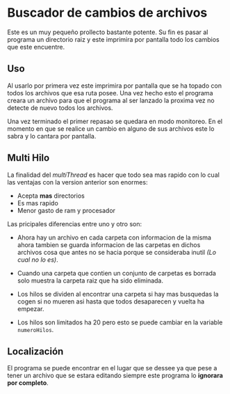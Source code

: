 # Buscador de cambios de archivos

Este es un muy pequeño prollecto bastante potente. Su fin es pasar al programa un directorio raiz y este imprimira por pantalla todo los cambios que este encuentre.

## Uso

Al usarlo por primera vez este imprimira por pantalla que se ha topado con todos los archivos que esa ruta posee. Una vez hecho esto el programa creara un archivo para que el programa al ser lanzado la proxima vez no detecte de nuevo todos los archivos.

Una vez terminado el primer repasao se quedara en modo monitoreo. En el momento en que se realice un cambio en alguno de sus archivos este lo sabra y lo cantara por pantalla.

## Multi Hilo

La finalidad del *multiThread* es hacer que todo sea mas rapido con lo cual las ventajas con la version anterior son enormes:

- Acepta **mas** directorios
- Es mas rapido
- Menor gasto de ram y procesador

Las pricipales diferencias entre uno y otro son:

- Ahora hay un archivo en cada carpeta con informacion de la misma ahora tambien se guarda informacion de las carpetas en dichos archivos cosa que antes no se hacia porque se consideraba inutil *(Lo cual no lo es)*. 

- Cuando una carpeta que contien un conjunto de carpetas es borrada solo muestra la carpeta raiz que ha sido eliminada.

- Los hilos se dividen al encontrar una carpeta si hay mas busquedas la cogen si no mueren asi hasta que todos desaparecen y vuelta ha empezar.

- Los hilos son limitados ha 20 pero esto se puede cambiar en la variable `numeroHilos`.


## Localización

El programa se puede encontrar en el lugar que se dessee ya que pese a tener un archivo que se estara editando siempre este programa lo **ignorara por completo**.